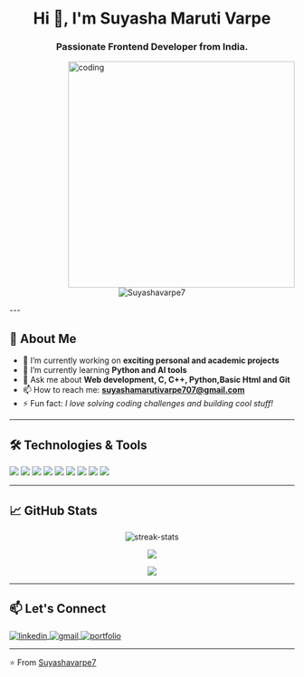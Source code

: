 <!-- GitHub Profile README -->

<h1 align="center"> Hi 👋, I'm Suyasha Maruti Varpe </h1>
<h3 align="center"> Passionate Frontend Developer from India.</h3>
<img align="right" alt="coding" width="400" src="https://miro.medium.com/v2/resize:fit:1100/format:webp/0*hUCcM_W-aBjc1mZG">


<p align="center">
  <img src="https://komarev.com/ghpvc/?username=Suyashavarpe7&label=Profile%20views&color=0e75b6&style=flat" alt="Suyashavarpe7" />
</p>
---

## 🚀 About Me

- 🔭 I’m currently working on **exciting personal and academic projects**
- 🌱 I’m currently learning **Python and AI tools**
- 💬 Ask me about **Web development, C, C++, Python,Basic Html and Git**
- 📫 How to reach me: **suyashamarutivarpe707@gmail.com**
- ⚡ Fun fact: *I love solving coding challenges and building cool stuff!*

---

## 🛠️ Technologies & Tools

<p align="left">
  <img src="https://img.shields.io/badge/C++-00599C?style=for-the-badge&logo=c%2B%2B&logoColor=white" />
  <img src="https://img.shields.io/badge/Python-3776AB?style=for-the-badge&logo=python&logoColor=white" />
  <img src="https://img.shields.io/badge/JavaScript-F7DF1E?style=for-the-badge&logo=javascript&logoColor=black" />
  <img src="https://img.shields.io/badge/React-20232A?style=for-the-badge&logo=react&logoColor=61DAFB" />
  <img src="https://img.shields.io/badge/Node.js-339933?style=for-the-badge&logo=nodedotjs&logoColor=white" />
  <img src="https://img.shields.io/badge/MongoDB-4EA94B?style=for-the-badge&logo=mongodb&logoColor=white" />
  <img src="https://img.shields.io/badge/Git-F05032?style=for-the-badge&logo=git&logoColor=white" />
  <img src="https://img.shields.io/badge/HTML5-E34F26?style=for-the-badge&logo=html5&logoColor=white" />
  <img src="https://img.shields.io/badge/CSS3-1572B6?style=for-the-badge&logo=css3&logoColor=white" />
</p>

---

## 📈 GitHub Stats

<p align="center">
  <img src="https://github-readme-streak-stats.herokuapp.com/?user=Suyashavarpe7&theme=radical&hide_border=true" alt="streak-stats" />
</p>

<p align="center">
  <img src="https://github-readme-stats.vercel.app/api?username=Suyashavarpe7&show_icons=true&theme=radical&hide_border=true" />
</p>

<p align="center">
  <img src="https://github-readme-stats.vercel.app/api/top-langs/?username=Suyashavarpe7&layout=compact&theme=radical&hide_border=true" />
</p>

---

## 📫 Let's Connect

<p align="left">
  <a href="https://www.linkedin.com/in/your-linkedin" target="blank">
    <img align="center" src="https://img.shields.io/badge/LinkedIn-blue?style=for-the-badge&logo=linkedin&logoColor=white" alt="linkedin" />
  </a>
  <a href="mailto:your-email@example.com" target="blank">
    <img align="center" src="https://img.shields.io/badge/Gmail-D14836?style=for-the-badge&logo=gmail&logoColor=white" alt="gmail" />
  </a>
  <a href="https://your-portfolio.com" target="blank">
    <img align="center" src="https://img.shields.io/badge/Portfolio-18A303?style=for-the-badge&logo=google-chrome&logoColor=white" alt="portfolio" />
  </a>
</p>

---

⭐️ From [Suyashavarpe7](https://github.com/Suyashavarpe7)
